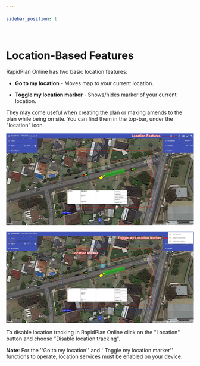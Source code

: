 ```yaml
---

sidebar_position: 1

---
```

# Location-Based Features

RapidPlan Online has two basic location features:

- **Go to my location** - Moves map to your current location.
  
- **Toggle my location marker** - Shows/hides marker of your current location.

They may come useful when creating the plan or making amends to the plan while being on site. You can find them in the top-bar, under the "location" icon.

![Location Features](./assets/Location_Features.png)

![Current Location Marker](./assets/Current_Location_Marker.png)

To disable location tracking in RapidPlan Online click on the "Location" button and choose "Disable location tracking".

**Note**: For the ''Go to my location'' and ''Toggle my location marker'' functions to operate, location services must be enabled on your device.
